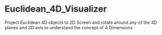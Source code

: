 # Euclidean_4D_Visualizer
Project Euclidean 4D objects to 2D Screen and rotate around any of the 4D planes and 3D axis to understand the concept of 4 Dimensions 

